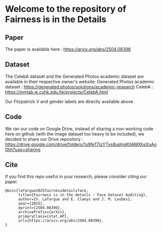 # Welcome to the repository of Fairness is in the Details

## Paper

The paper is available here : https://arxiv.org/abs/2504.08396

## Dataset

The CelebA dataset and the Generated Photos academic dataset are available in their respective owner's website:
Generated Photos academic dataset : https://generated.photos/solutions/academic-research
CelebA : https://mmlab.ie.cuhk.edu.hk/projects/CelebA.html

Our Fitzpatrick V and gender labels are directly available above.

## Code

We ran our code on Google Drive, instead of sharing a non-working code here on github (with the image dataset too heavy to be included), we decided to share our Drive repository : 
https://drive.google.com/drive/folders/1u9feT7izYTvs8uqhgKtIAMXhsXuAo0hh?usp=sharing

## Cite

If you find this repo useful in your research, please consider citing our paper.

```
@misc{lafargue2025fairnessdetailsface,
      title={Fairness is in the details : Face Dataset Auditing}, 
      author={V. Lafargue and E. Claeys and J. M. Loubes},
      year={2025},
      eprint={2504.08396},
      archivePrefix={arXiv},
      primaryClass={stat.AP},
      url={https://arxiv.org/abs/2504.08396}, 
}
```


